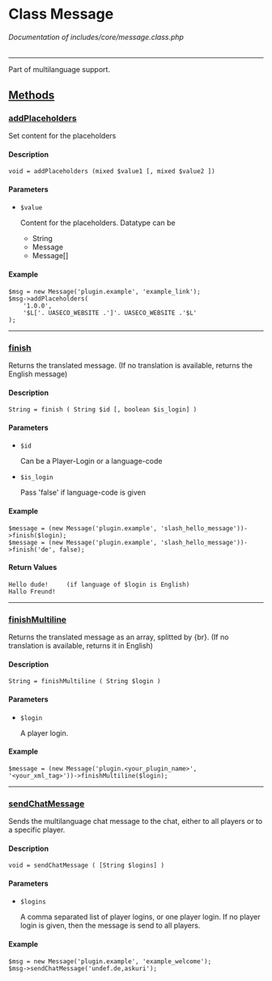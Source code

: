 # Class Message
###### Documentation of includes/core/message.class.php


***


Part of multilanguage support.



## [Methods](_#Methods)


### [addPlaceholders](_#addPlaceholders)
Set content for the placeholders


#### Description
	void = addPlaceholders (mixed $value1 [, mixed $value2 ])


#### Parameters
*	`$value`

	Content for the placeholders. Datatype can be
	- String
	- Message
	- Message[]


#### Example
	$msg = new Message('plugin.example', 'example_link');
	$msg->addPlaceholders(
		'1.0.0',
		'$L['. UASECO_WEBSITE .']'. UASECO_WEBSITE .'$L'
	);



***



### [finish](_#finish)
Returns the translated message. (If no translation is available, returns the English message)


#### Description
	String = finish ( String $id [, boolean $is_login] )


#### Parameters
*	`$id`

	Can be a Player-Login or a language-code

*	`$is_login`

	Pass 'false' if language-code is given


#### Example
	$message = (new Message('plugin.example', 'slash_hello_message'))->finish($login);
	$message = (new Message('plugin.example', 'slash_hello_message'))->finish('de', false);


#### Return Values
	Hello dude!		(if language of $login is English)
	Hallo Freund!



***



### [finishMultiline](_#finishMultiline)
Returns the translated message as an array, splitted by {br}. (If no translation is available, returns it in English)


#### Description
	String = finishMultiline ( String $login )


#### Parameters
*	`$login`

	A player login.


#### Example
	$message = (new Message('plugin.<your_plugin_name>', '<your_xml_tag>'))->finishMultiline($login);



***



### [sendChatMessage](_#sendChatMessage)
Sends the multilanguage chat message to the chat, either to all players or to a specific player.


#### Description
	void = sendChatMessage ( [String $logins] )


#### Parameters
*	`$logins`

	A comma separated list of player logins, or one player login. If no player login is given, then the message is send to all players.


#### Example
	$msg = new Message('plugin.example', 'example_welcome');
	$msg->sendChatMessage('undef.de,askuri');
